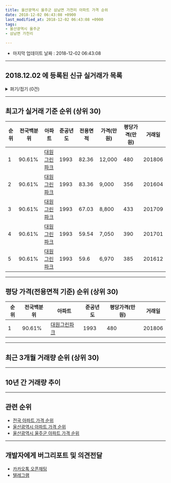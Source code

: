 ```yaml
---
title: 울산광역시 울주군 삼남면 가천리 아파트 가격 순위
date: 2018-12-02 06:43:08 +0900
last_modified_at: 2018-12-02 06:43:08 +0900
tags:
- 울산광역시 울주군
- 삼남면 가천리

---
```


* 마지막 업데이트 날짜 : 2018-12-02 06:43:08

---

## 2018.12.02 에 등록된 신규 실거래가 목록

<details>
<summary>펴기/접기 (0건)</summary>
<div markdown="1">

|아파트|전국백분위|준공년도|전용면적|가격(만원)|평당가격(만원)|거래일|
|---|---|---|---|---|---|---|
|없음|||||||


</div>
</details>

---

## 최고가 실거래 기준 순위 (상위 30)


|순위|전국백분위|아파트|준공년도|전용면적|가격(만원)|평당가격(만원)|거래일|
|---|---|---|---|---|---|---|---|
|1|90.61%|[대원그린파크](https://search.naver.com/search.naver?query=%EC%9A%B8%EC%82%B0%EA%B4%91%EC%97%AD%EC%8B%9C+%EC%9A%B8%EC%A3%BC%EA%B5%B0+%EC%82%BC%EB%82%A8%EB%A9%B4+%EA%B0%80%EC%B2%9C%EB%A6%AC+%EB%8C%80%EC%9B%90%EA%B7%B8%EB%A6%B0%ED%8C%8C%ED%81%AC)|1993|82.36|12,000|480|201806|
|2|90.61%|[대원그린파크](https://search.naver.com/search.naver?query=%EC%9A%B8%EC%82%B0%EA%B4%91%EC%97%AD%EC%8B%9C+%EC%9A%B8%EC%A3%BC%EA%B5%B0+%EC%82%BC%EB%82%A8%EB%A9%B4+%EA%B0%80%EC%B2%9C%EB%A6%AC+%EB%8C%80%EC%9B%90%EA%B7%B8%EB%A6%B0%ED%8C%8C%ED%81%AC)|1993|83.36|9,000|356|201604|
|3|90.61%|[대원그린파크](https://search.naver.com/search.naver?query=%EC%9A%B8%EC%82%B0%EA%B4%91%EC%97%AD%EC%8B%9C+%EC%9A%B8%EC%A3%BC%EA%B5%B0+%EC%82%BC%EB%82%A8%EB%A9%B4+%EA%B0%80%EC%B2%9C%EB%A6%AC+%EB%8C%80%EC%9B%90%EA%B7%B8%EB%A6%B0%ED%8C%8C%ED%81%AC)|1993|67.03|8,800|433|201709|
|4|90.61%|[대원그린파크](https://search.naver.com/search.naver?query=%EC%9A%B8%EC%82%B0%EA%B4%91%EC%97%AD%EC%8B%9C+%EC%9A%B8%EC%A3%BC%EA%B5%B0+%EC%82%BC%EB%82%A8%EB%A9%B4+%EA%B0%80%EC%B2%9C%EB%A6%AC+%EB%8C%80%EC%9B%90%EA%B7%B8%EB%A6%B0%ED%8C%8C%ED%81%AC)|1993|59.54|7,050|390|201701|
|5|90.61%|[대원그린파크](https://search.naver.com/search.naver?query=%EC%9A%B8%EC%82%B0%EA%B4%91%EC%97%AD%EC%8B%9C+%EC%9A%B8%EC%A3%BC%EA%B5%B0+%EC%82%BC%EB%82%A8%EB%A9%B4+%EA%B0%80%EC%B2%9C%EB%A6%AC+%EB%8C%80%EC%9B%90%EA%B7%B8%EB%A6%B0%ED%8C%8C%ED%81%AC)|1993|59.6|6,970|385|201612|


---

## 평당 가격(전용면적 기준) 순위 (상위 30)


|순위|전국백분위|아파트|준공년도|평당가격(만원)|거래일|
|---|---|---|---|---|---|
|1|90.61%|[대원그린파크](https://search.naver.com/search.naver?query=%EC%9A%B8%EC%82%B0%EA%B4%91%EC%97%AD%EC%8B%9C+%EC%9A%B8%EC%A3%BC%EA%B5%B0+%EC%82%BC%EB%82%A8%EB%A9%B4+%EA%B0%80%EC%B2%9C%EB%A6%AC+%EB%8C%80%EC%9B%90%EA%B7%B8%EB%A6%B0%ED%8C%8C%ED%81%AC)|1993|480|201806|


---

## 최근 3개월 거래량 순위 (상위 30)


<div style="width:100%;">
    <canvas id="deal_count_ranking" height="250"></canvas>
</div>


<script>
new Chart(document.getElementById("deal_count_ranking"), {
    type: 'horizontalBar',
    data: {
        labels: ['대원그린파크'],
        datasets: [{
            label: '실거래 수',
            data: [2],
            borderColor: "rgba(255, 0, 128, 1)",
            backgroundColor: "rgba(255, 0, 128, 0.5)",
            fill: false,
        }]
    },
    options: {
        responsive: true,
        title: {
            display: true,
            text: '최근 3개월 거래량 순위'
        },
        tooltips: {
            mode: 'index',
            intersect: false,
            callbacks: {
                title: function(tooltipItems, data) {
                    return "실거래 수:";
                },
                label: function(tooltipItem, data) {
                    return data.labels[tooltipItem.index] + ": " + tooltipItem.xLabel;
                }
            }
        },
        hover: {
            mode: 'nearest',
            intersect: true
        },
        scales: {
            xAxes: [{
                display: true,
                scaleLabel: {
                    display: true,
                    labelString: '실거래 수'
                },
                ticks: {
                    suggestedMin: 0,
                }
            }],
            yAxes: [{
                display: true,
                ticks: {
                    autoSkip: false,
                    callback: function(value, index, values) {
                        if (value.length > 15)
                            return value.substr(0, 13) + "...";
                        else
                            return value;
                    }
                },
                scaleLabel: {
                    display: false,
                }
            }]
        }
    }
});

</script>


---

## 10년 간 거래량 추이


<div style="width:100%;">
    <canvas id="deal_progress" height="250"></canvas>
</div>

<script>
new Chart(document.getElementById("deal_progress"), {
    type: 'line',
    data: {
        labels: ['200812','200901','200902','200903','200904','200905','200906','200907','200908','200909','200910','200911','200912','201001','201002','201003','201004','201005','201006','201007','201008','201009','201010','201011','201012','201101','201102','201103','201104','201105','201106','201107','201108','201109','201110','201111','201112','201201','201202','201203','201204','201205','201206','201207','201208','201209','201210','201211','201212','201301','201302','201303','201304','201305','201306','201307','201308','201309','201310','201311','201312','201401','201402','201403','201404','201405','201406','201407','201408','201409','201410','201411','201412','201501','201502','201503','201504','201505','201506','201507','201508','201509','201510','201511','201512','201601','201602','201603','201604','201605','201606','201607','201608','201609','201610','201611','201612','201701','201702','201703','201704','201705','201706','201707','201708','201709','201710','201711','201712','201801','201802','201803','201804','201805','201806','201807','201808','201809','201810','201811','201812'],
        datasets: [{
            label: '실거래 수',
            pointRadius: 1,
            data: [0, 0, 1, 0, 0, 1, 0, 0, 1, 1, 2, 1, 0, 1, 3, 1, 1, 1, 1, 3, 3, 0, 2, 3, 3, 1, 1, 1, 1, 0, 3, 1, 2, 1, 1, 1, 5, 0, 1, 4, 0, 2, 0, 1, 0, 0, 3, 4, 0, 1, 1, 1, 0, 2, 3, 1, 1, 0, 0, 1, 3, 1, 3, 3, 0, 5, 0, 1, 2, 0, 3, 1, 1, 2, 3, 1, 2, 4, 1, 3, 1, 1, 3, 1, 1, 1, 0, 2, 1, 0, 3, 1, 0, 0, 0, 0, 3, 1, 1, 3, 0, 0, 0, 0, 1, 2, 0, 2, 0, 1, 0, 2, 0, 0, 1, 0, 1, 0, 1, 1, 0],
            borderColor: "rgba(255, 201, 14, 1)",
            backgroundColor: "rgba(255, 201, 14, 0.5)",
            fill: true,
        }]
    },
    options: {
        responsive: true,
        title: {
            display: true,
            text: '10년간 거래량 추이'
        },
        tooltips: {
            mode: 'index',
            intersect: false,
        },
        hover: {
            mode: 'nearest',
            intersect: true
        },
        scales: {
            xAxes: [{
                display: true,
                scaleLabel: {
                    display: true,
                    labelString: '년/월'
                }
            }],
            yAxes: [{
                display: true,
                ticks: {
                    suggestedMin: 0,
                },
                scaleLabel: {
                    display: true,
                    labelString: '실거래 수'
                }
            }]
        }
    }
});

</script>


---

## 관련 순위

- [전국 아파트 가격 순위](https://inasie.github.io/apt-ranking/전국)
- [울산광역시 아파트 가격 순위](https://inasie.github.io/apt-ranking/울산광역시)
- [울산광역시 울주군 아파트 가격 순위](https://inasie.github.io/apt-ranking/울산광역시-울주군)


---

## 개발자에게 버그리포트 및 의견전달

- [카카오톡 오픈채팅](https://open.kakao.com/o/gLJUAP4)
- [텔레그램](https://t.me/inasie)

